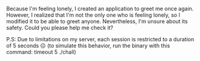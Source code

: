 Because I'm feeling lonely, I created an application to greet me once again. However, I realized that I'm not the only one who is feeling lonely, so I modified it to be able to greet anyone. Nevertheless, I'm unsure about its safety. Could you please help me check it?

P.S: Due to limitations on my server, each session is restricted to a duration of 5 seconds ☹️ (to simulate this behavior, run the binary with this command: timeout 5 ./chall)
